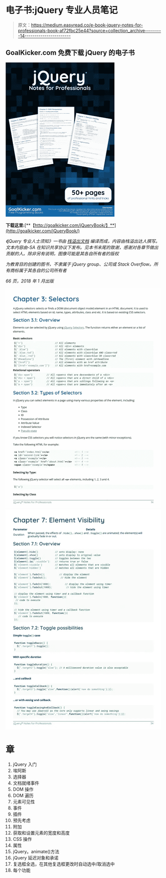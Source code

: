 # 电子书:jQuery 专业人员笔记

> 原文：<https://medium.easyread.co/e-book-jquery-notes-for-professionals-book-af72fbc25e44?source=collection_archive---------14----------------------->

## GoalKicker.com 免费下载 jQuery 的电子书

![](img/6c19fe802651efd0afe400e3e3503197.png)

**下载这里:**[**【http://goalkicker.com/jQueryBook/】**](http://goalkicker.com/jQueryBook/)

*《jQuery 专业人士须知》一书由* [*栈溢出文档*](https://archive.org/details/documentation-dump.7z) *编译而成，内容由栈溢出达人撰写。文本内容由-SA 在知识共享协议下发布。见本书末尾的致谢，感谢对各章节做出贡献的人。除非另有说明，图像可能是其各自所有者的版权*

*为教育目的创建的图书，不隶属于 jQuery group、公司或 Stack Overflow。所有商标属于其各自的公司所有者*

*66 页，2018 年 1 月出版*

![](img/a0ba504a81436bd7e8909e81d859d227.png)![](img/78561648e56a35714d0cd382bd1e689e.png)

# 章

1.  jQuery 入门
2.  埃阿斯
3.  选择器
4.  文档就绪事件
5.  DOM 操作
6.  DOM 遍历
7.  元素可见性
8.  事件
9.  插件
10.  预先考虑
11.  附加
12.  获取和设置元素的宽度和高度
13.  CSS 操作
14.  属性
15.  jQuery。animate()方法
16.  jQuery 延迟对象和承诺
17.  复选框全选，在其他复选框更改时自动选中/取消选中
18.  每个功能
